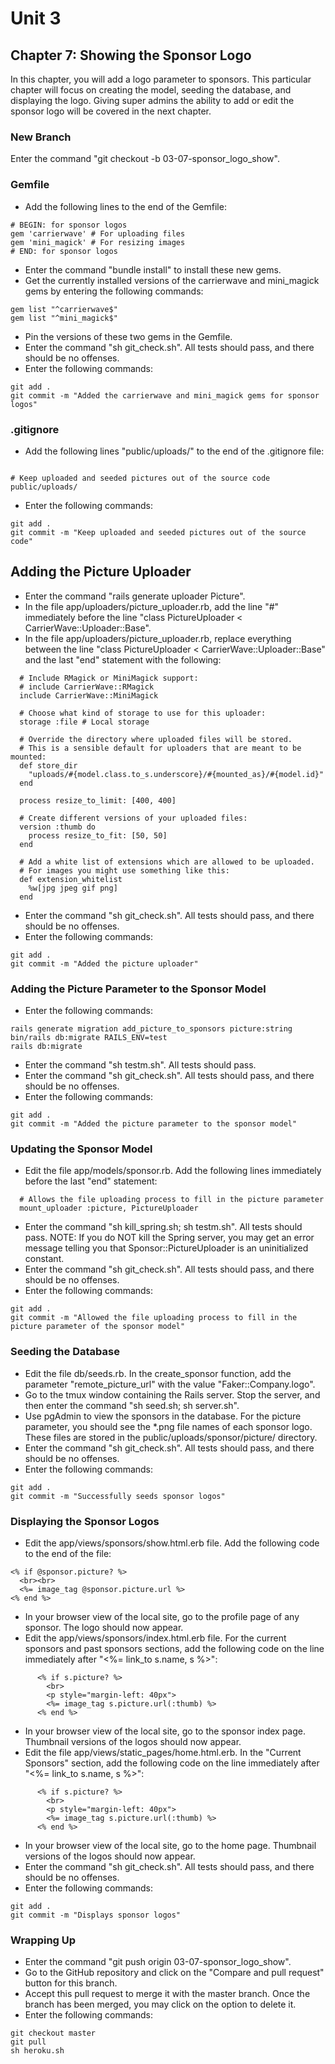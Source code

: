 # Unit 3
## Chapter 7: Showing the Sponsor Logo

In this chapter, you will add a logo parameter to sponsors.  This particular chapter will focus on creating the model, seeding the database, and displaying the logo.  Giving super admins the ability to add or edit the sponsor logo will be covered in the next chapter.

### New Branch
Enter the command "git checkout -b 03-07-sponsor_logo_show".

### Gemfile
* Add the following lines to the end of the Gemfile:
```
# BEGIN: for sponsor logos
gem 'carrierwave' # For uploading files
gem 'mini_magick' # For resizing images
# END: for sponsor logos
```
* Enter the command "bundle install" to install these new gems.
* Get the currently installed versions of the carrierwave and mini_magick gems by entering the following commands:
```
gem list "^carrierwave$"
gem list "^mini_magick$"
```
* Pin the versions of these two gems in the Gemfile.
* Enter the command "sh git_check.sh".  All tests should pass, and there should be no offenses.
* Enter the following commands:
```
git add .
git commit -m "Added the carrierwave and mini_magick gems for sponsor logos"
```

### .gitignore
* Add the following lines "public/uploads/" to the end of the .gitignore file:
```

# Keep uploaded and seeded pictures out of the source code
public/uploads/
```
* Enter the following commands:
```
git add .
git commit -m "Keep uploaded and seeded pictures out of the source code"
```

## Adding the Picture Uploader
* Enter the command "rails generate uploader Picture".
* In the file app/uploaders/picture_uploader.rb, add the line "#" immediately before the line "class PictureUploader < CarrierWave::Uploader::Base".
* In the file app/uploaders/picture_uploader.rb, replace everything between the line "class PictureUploader < CarrierWave::Uploader::Base" and the last "end" statement with the following:
```
  # Include RMagick or MiniMagick support:
  # include CarrierWave::RMagick
  include CarrierWave::MiniMagick

  # Choose what kind of storage to use for this uploader:
  storage :file # Local storage

  # Override the directory where uploaded files will be stored.
  # This is a sensible default for uploaders that are meant to be mounted:
  def store_dir
    "uploads/#{model.class.to_s.underscore}/#{mounted_as}/#{model.id}"
  end

  process resize_to_limit: [400, 400]

  # Create different versions of your uploaded files:
  version :thumb do
    process resize_to_fit: [50, 50]
  end

  # Add a white list of extensions which are allowed to be uploaded.
  # For images you might use something like this:
  def extension_whitelist
    %w[jpg jpeg gif png]
  end
```
* Enter the command "sh git_check.sh".  All tests should pass, and there should be no offenses.
* Enter the following commands:
```
git add .
git commit -m "Added the picture uploader"
```

### Adding the Picture Parameter to the Sponsor Model
* Enter the following commands:
```
rails generate migration add_picture_to_sponsors picture:string
bin/rails db:migrate RAILS_ENV=test
rails db:migrate

```
* Enter the command "sh testm.sh".  All tests should pass.
* Enter the command "sh git_check.sh".  All tests should pass, and there should be no offenses.
* Enter the following commands:
```
git add .
git commit -m "Added the picture parameter to the sponsor model"
```

### Updating the Sponsor Model
* Edit the file app/models/sponsor.rb.  Add the following lines immediately before the last "end" statement:
```
  # Allows the file uploading process to fill in the picture parameter
  mount_uploader :picture, PictureUploader
```
* Enter the command "sh kill_spring.sh; sh testm.sh".  All tests should pass.  NOTE: If you do NOT kill the Spring server, you may get an error message telling you that Sponsor::PictureUploader is an uninitialized constant.
* Enter the command "sh git_check.sh".  All tests should pass, and there should be no offenses.
* Enter the following commands:
```
git add .
git commit -m "Allowed the file uploading process to fill in the picture parameter of the sponsor model"
```

### Seeding the Database
* Edit the file db/seeds.rb.  In the create_sponsor function, add the parameter "remote_picture_url" with the value "Faker::Company.logo".
* Go to the tmux window containing the Rails server.  Stop the server, and then enter the command "sh seed.sh; sh server.sh".
* Use pgAdmin to view the sponsors in the database.  For the picture parameter, you should see the *.png file names of each sponsor logo.  These files are stored in the public/uploads/sponsor/picture/ directory.
* Enter the command "sh git_check.sh".  All tests should pass, and there should be no offenses.
* Enter the following commands:
```
git add .
git commit -m "Successfully seeds sponsor logos"
```

### Displaying the Sponsor Logos
* Edit the app/views/sponsors/show.html.erb file.  Add the following code to the end of the file:
```
<% if @sponsor.picture? %>
  <br><br>
  <%= image_tag @sponsor.picture.url %>
<% end %>
```
* In your browser view of the local site, go to the profile page of any sponsor.  The logo should now appear.
* Edit the app/views/sponsors/index.html.erb file.  For the current sponsors and past sponsors sections, add the following code on the line immediately after "<%= link_to s.name, s %>":
```
      <% if s.picture? %>
        <br>
        <p style="margin-left: 40px">
        <%= image_tag s.picture.url(:thumb) %>
      <% end %>
```
* In your browser view of the local site, go to the sponsor index page.  Thumbnail versions of the logos should now appear.
* Edit the file app/views/static_pages/home.html.erb.  In the "Current Sponsors" section,  add the following code on the line immediately after "<%= link_to s.name, s %>":
```
      <% if s.picture? %>
        <br>
        <p style="margin-left: 40px">
        <%= image_tag s.picture.url(:thumb) %>
      <% end %>
```
* In your browser view of the local site, go to the home page.  Thumbnail versions of the logos should now appear.
* Enter the command "sh git_check.sh".  All tests should pass, and there should be no offenses.
* Enter the following commands:
```
git add .
git commit -m "Displays sponsor logos"
```

### Wrapping Up
* Enter the command "git push origin 03-07-sponsor_logo_show".
* Go to the GitHub repository and click on the "Compare and pull request" button for this branch.
* Accept this pull request to merge it with the master branch.  Once the branch has been merged, you may click on the option to delete it.
* Enter the following commands:
```
git checkout master
git pull
sh heroku.sh
